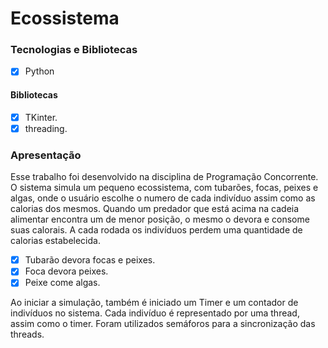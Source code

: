# Ecossistema

<h3>Tecnologias e Bibliotecas</h3>

-[x] Python

<h4>Bibliotecas</h4>

-[x] TKinter. 
-[x] threading. 

<h3>Apresentação</h3>
Esse trabalho foi desenvolvido na disciplina de Programação Concorrente.
O sistema simula um pequeno ecossistema, com tubarões, focas, peixes e algas, onde o usuário escolhe o numero de cada indivíduo assim como as calorias dos mesmos.
Quando um predador que está acima na cadeia alimentar encontra um de menor posição, o mesmo o devora e consome suas calorais.
A cada rodada os indivíduos perdem uma quantidade de calorias estabelecida.

-[x] Tubarão devora focas e peixes.
-[x] Foca devora peixes.
-[x] Peixe come algas.

Ao iniciar a simulação, também é iniciado um Timer e um contador de indivíduos no sistema.
Cada indivíduo é representado por uma thread, assim como o timer.
Foram utilizados semáforos para a sincronização das threads.
